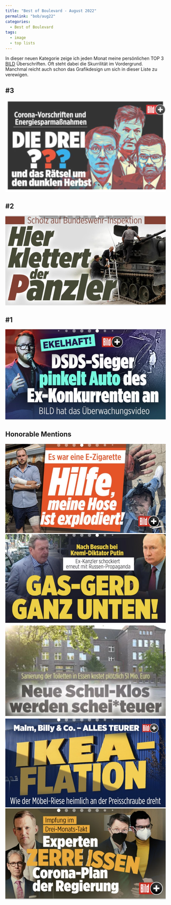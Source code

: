```yaml
---
title: "Best of Boulevard - August 2022"
permalink: "bob/aug22"
categories:
  - Best of Boulevard
tags:
  - image
  - top lists
---
```


In dieser neuen Kategorie zeige ich jeden Monat meine persönlichen TOP 3 [BILD](https://www.bild.de/) Überschriften.
Oft steht dabei die Skurrilität im Vordergrund.
Manchmal reicht auch schon das Grafikdesign um sich in dieser Liste zu verewigen.


## #3
![Fragezeichen](../assets/images/bob/08-2022/threequestionmarks.JPG)


## #2
![Panzler](../assets/images/bob/08-2022/panzler.jpg)


## #1
![DSDS](../assets/images/bob/08-2022/pinkel.jpg)


## Honorable Mentions
![Hose](../assets/images/bob/08-2022/hose.jpg)
![Gerhard](../assets/images/bob/08-2022/gerd2.jpg)
![Schule](../assets/images/bob/08-2022/schule.JPG)
![Ikea](../assets/images/bob/08-2022/ikea.jpg)
![Gerissen](../assets/images/bob/08-2022/riss.jpg)


